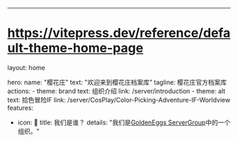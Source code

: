 ---
# https://vitepress.dev/reference/default-theme-home-page
layout: home

hero:
  name: "樱花庄"
  text: "欢迎来到樱花庄档案库"
  tagline: 樱花庄官方档案库
  actions:
    - theme: brand
      text: 组织介绍
      link: /server/introduction
    - theme: alt
      text: 拾色冒险IF
      link: /server/CosPlay/Color-Picking-Adventure-IF-Worldview
features:
  - icon: 🤔
    title: 我们是谁？
    details: "我们是<a href='https://eggs.gold/mc' target='_blank' rel='noopener noreferrer'>GoldenEggs ServerGroup</a></a>中的一个组织。"
     

